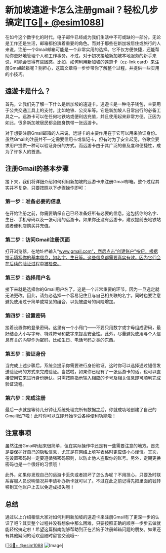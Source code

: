 # 新加坡遠遊卡怎么注册gmail？轻松几步搞定[[TG💪+ @esim1088](https://t.me/s/esim1088)]

在如今这个数字化的时代，电子邮件已经成为我们生活中不可或缺的一部分。无论是工作还是生活，邮箱都扮演着重要的角色。而对于那些在新加坡居住或旅行的人来说，注册一个Gmail邮箱可能是一个非常实用的选择。它不仅方便快捷，还能帮助你更好地管理个人和工作事务。不过，对于初次接触新加坡本地服务的新手来说，可能会觉得有些困惑。比如，如何利用新加坡的遠遊卡（ez-link card）来注册Gmail邮箱呢？别担心，这篇文章将一步步带你了解整个过程，并提供一些实用的小技巧。

## 遠遊卡是什么？

首先，让我们先了解一下什么是新加坡的遠遊卡。遠遊卡是一种电子钱包，主要用于公共交通工具上的支付，比如地铁、公交车等。它是新加坡人日常出行的必备工具之一。远游卡可以在任何地铁站或便利店充值，并且使用起来非常方便。正因为如此，很多新加坡居民都会随身携带一张远游卡。

对于想要注册Gmail邮箱的人来说，远游卡的主要作用在于它可以用来验证身份。虽然Gmail的注册并不一定需要信用卡或借记卡，但有时为了安全起见，谷歌会要求用户提供一种可以验证身份的方式。而远游卡由于其广泛的普及度和便捷性，成为了许多人的首选。

## 注册Gmail的基本步骤

接下来，我们将详细介绍如何利用新加坡的远游卡来注册Gmail邮箱。整个过程其实并不复杂，只要按照以下步骤操作即可：

### 第一步：准备必要的信息

在开始注册之前，你需要确保自己已经准备好所有必要的信息。这包括你的名字、生日、手机号码以及一张可用的远游卡。如果你还没有远游卡，建议提前去地铁站或者便利店购买并充值。

### 第二步：访问Gmail注册页面

打开浏览器，在地址栏输入“www.gmail.com”，然后点击“创建账户”按钮。根据提示填写你的基本信息，如名字、生日等。这些信息都需要真实有效，因为它们会在后续的验证过程中被检查。

### 第三步：选择用户名

接下来就是选择你的Gmail用户名了。这是一个非常重要的环节，因为一旦选定就无法更改。因此，请务必选择一个容易记住且与自己相关联的名字。同时也要注意避免使用过于简单或常见的组合，以免被盗号的风险增加。

### 第四步：设置密码

接着设置你的登录密码。这里有一个小窍门——不要只用数字或字母组成密码，最好结合大小写字母、特殊符号和数字来提高安全性。此外，尽量避免使用与个人信息有关的内容作为密码，比如生日、电话号码之类的东西。

### 第五步：验证身份

当完成上述步骤后，系统会提示你需要进行身份验证。这时你可以选择通过短信发送验证码的方式来完成验证。当然啦，如果你已经有了一张远游卡的话，也可以直接使用它来进行身份确认。只需按照指示输入相应的卡号及相关信息即可顺利完成验证流程。

### 第六步：完成注册

最后一步就是等待几分钟让系统处理完所有数据之后，你就成功地创建了自己的Gmail账户啦！此时你可以立即开始享受各种便利功能啦！

## 注意事项

虽然注册Gmail听起来很简单，但在实际操作中还是有一些需要注意的地方。首先是要保护好自己的隐私信息，尤其是在网络上填写表格时更应该小心谨慎。其次，在设置密码时一定要遵循强密码原则，以防止他人盗取你的账号。另外，定期更换密码也是一个很好的习惯哦！

此外，如果你发现自己的远游卡丢失或者损坏了怎么办呢？不用担心，只要及时联系客服人员说明情况并申请补办新卡就可以了。不过在此之前记得先把里面的钱转移到其他账户上去以免造成损失哦！

## 总结

通过以上介绍相信大家对如何利用新加坡的遠遊卡来注册Gmail有了更深一步的认识了吧？其实整个过程并没有想象中那么困难，只要按照正确的顺序一步步去做就能轻松搞定啦！希望这篇指南能够帮助到正在苦恼于注册邮箱问题的朋友。如果还有其他疑问的话欢迎随时留言交流哦～

[[TG💪+ @esim1088](https://t.me/s/esim1088) ![Image](https://i.postimg.cc/4NQfJmqS/Snipaste-2025-05-13-00-14-12.png)]